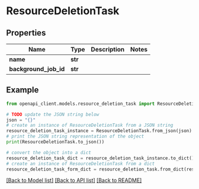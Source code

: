 # ResourceDeletionTask


## Properties

Name | Type | Description | Notes
------------ | ------------- | ------------- | -------------
**name** | **str** |  | 
**background_job_id** | **str** |  | 

## Example

```python
from openapi_client.models.resource_deletion_task import ResourceDeletionTask

# TODO update the JSON string below
json = "{}"
# create an instance of ResourceDeletionTask from a JSON string
resource_deletion_task_instance = ResourceDeletionTask.from_json(json)
# print the JSON string representation of the object
print(ResourceDeletionTask.to_json())

# convert the object into a dict
resource_deletion_task_dict = resource_deletion_task_instance.to_dict()
# create an instance of ResourceDeletionTask from a dict
resource_deletion_task_form_dict = resource_deletion_task.from_dict(resource_deletion_task_dict)
```
[[Back to Model list]](../README.md#documentation-for-models) [[Back to API list]](../README.md#documentation-for-api-endpoints) [[Back to README]](../README.md)


